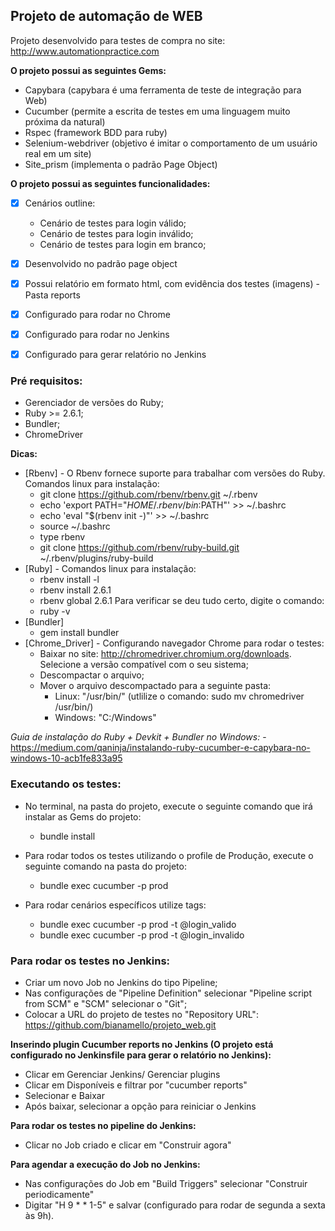 ## Projeto de automação de WEB

Projeto desenvolvido para testes de compra no site: http://www.automationpractice.com

**O projeto possui as seguintes Gems:**

- Capybara (capybara é uma ferramenta de teste de integração para Web)
- Cucumber (permite a escrita de testes em uma linguagem muito próxima da natural)
- Rspec (framework BDD para ruby)
- Selenium-webdriver (objetivo é imitar o comportamento de um usuário real em um site)
- Site_prism (implementa o padrão Page Object)

**O projeto possui as seguintes funcionalidades:**
- [x] Cenários outline:
	- Cenário de testes para login válido;
	- Cenário de testes para login inválido;
	- Cenário de testes para login em branco;
- [x] Desenvolvido no padrão page object
- [x] Possui relatório em formato html, com evidência dos testes (imagens) - Pasta reports
- [x] Configurado para rodar no Chrome
- [x] Configurado para rodar no Jenkins
- [x] Configurado para gerar relatório no Jenkins


### Pré requisitos:

- Gerenciador de versões do Ruby;
- Ruby >= 2.6.1;
- Bundler;
- ChromeDriver

**Dicas:**

- [Rbenv] - O Rbenv fornece suporte para trabalhar com versões do Ruby. Comandos linux para instalação:
	- git clone https://github.com/rbenv/rbenv.git ~/.rbenv
	- echo 'export PATH="$HOME/.rbenv/bin:$PATH"' >> ~/.bashrc
	- echo 'eval "$(rbenv init -)"' >> ~/.bashrc
	- source ~/.bashrc
	- type rbenv
	- git clone https://github.com/rbenv/ruby-build.git ~/.rbenv/plugins/ruby-build
- [Ruby] - Comandos linux para instalação:
	- rbenv install -l
	- rbenv install 2.6.1
	- rbenv global 2.6.1
	Para verificar se deu tudo certo, digite o comando:
	- ruby -v
- [Bundler]
	- gem install bundler
- [Chrome_Driver] - Configurando navegador Chrome para rodar o testes:
	- Baixar no site: http://chromedriver.chromium.org/downloads. Selecione a versão compatível com o seu sistema;
	- Descompactar o arquivo;
	- Mover o arquivo descompactado para a seguinte pasta: 
		- Linux: "/usr/bin/" (utlilize o comando: sudo mv chromedriver /usr/bin/)
        - Windows: "C:/Windows"

*Guia de instalação do Ruby + Devkit + Bundler no Windows:*
	- https://medium.com/qaninja/instalando-ruby-cucumber-e-capybara-no-windows-10-acb1fe833a95


### Executando os testes:

- No terminal, na pasta do projeto, execute o seguinte comando que irá instalar as Gems do projeto:
	- bundle install

- Para rodar todos os testes utilizando o profile de Produção, execute o seguinte comando na pasta do projeto:
	- bundle exec cucumber -p prod

- Para rodar cenários específicos utilize tags:
	- bundle exec cucumber -p prod -t @login_valido
    - bundle exec cucumber -p prod -t @login_invalido


### Para rodar os testes no Jenkins:

- Criar um novo Job no Jenkins do tipo Pipeline;
- Nas configurações de "Pipeline Definition" selecionar "Pipeline script from SCM" e "SCM" selecionar o "Git";
- Colocar a URL do projeto de testes no "Repository URL": https://github.com/bianamello/projeto_web.git

**Inserindo plugin Cucumber reports no Jenkins (O projeto está configurado no Jenkinsfile para gerar o relatório no Jenkins):**
- Clicar em Gerenciar Jenkins/ Gerenciar plugins
- Clicar em Disponíveis e filtrar por "cucumber reports"
- Selecionar e Baixar
- Após baixar, selecionar a opção para reiniciar o Jenkins

**Para rodar os testes no pipeline do Jenkins:**
- Clicar no Job criado e clicar em "Construir agora"

**Para agendar a execução do Job no Jenkins:**
- Nas configurações do Job em "Build Triggers" selecionar "Construir periodicamente"
- Digitar "H 9 * * 1-5" e salvar (configurado para rodar de segunda a sexta às 9h). 